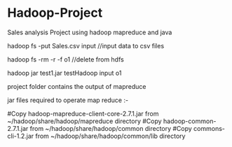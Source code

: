 # Hadoop-Project
Sales analysis Project using hadoop mapreduce and java


hadoop fs -put Sales.csv input  //input data to csv files

hadoop fs -rm -r -f o1         //delete from hdfs

hadoop jar test1.jar testHadoop input o1 

project folder contains the output of mapreduce

jar files required to operate map reduce :-

#Copy hadoop-mapreduce-client-core-2.7.1.jar from ~/hadoop/share/hadoop/mapreduce directory
#Copy hadoop-common-2.7.1.jar from ~/hadoop/share/hadoop/common directory
#Copy commons-cli-1.2.jar from ~/hadoop/share/hadoop/common/lib directory
